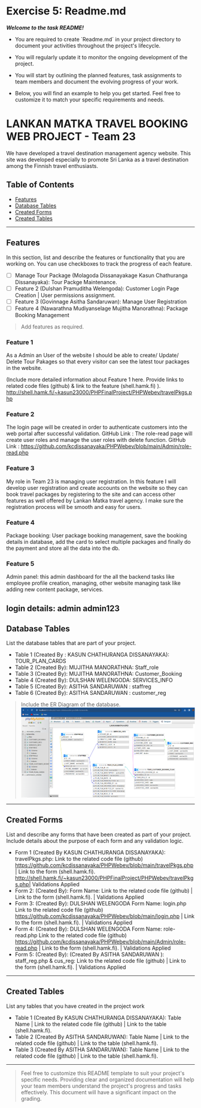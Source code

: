 # Exercise 5: Readme.md

***Welcome to the task README!***

- You are required to create ´Readme.md´ in your project directory to document your activities throughout the project's lifecycle. 
- You will regularly update it to monitor the ongoing development of the project. 

- You will start by outlining the planned features, task assignments to team members and document the evolving progress of your work. 

- Below, you will find an example to help you get started. Feel free to customize it to match your specific requirements and needs.

# LANKAN MATKA TRAVEL BOOKING WEB PROJECT - Team 23

We have developed a travel destination management agency website. This site was developed especially to promote Sri Lanka as a travel destination among the Finnish travel enthusiasts.

## Table of Contents
- [Features](#features)
- [Database Tables](#database-tables)
- [Created Forms](#created-forms)
- [Created Tables](#created-tables)

---

## Features

In this section, list and describe the features or functionality that you are working on. You can use checkboxes to track the progress of each feature.

- [ ] Manage Tour Package (Molagoda Dissanayakage Kasun Chathuranga Dissanayaka): Tour Packge Maintenance. 
- [ ] Feature 2 (Dulshan Pramuditha Welengoda): Customer Login Page Creation | User permissions assignment.
- [ ] Feature 3 (Govinnage Asitha Sandaruwan): Manage User Registration
- [ ] Feature 4 (Nawarathna Mudiyanselage Mujitha Manorathna): Package Booking Management  

> Add features as required. 

### Feature 1

As a Admin an User of the website I should be able to create/ Update/ Delete  Tour Pakages so that every visitor can see the latest tour packages in the website.

 (Include more detailed information about Feature 1 here. Provide links to related code files (github) & link to the feature (shell.hamk.fi) ).
 http://shell.hamk.fi/~kasun23000/PHPFinalProject/PHPWebev/travelPkgs.php

### Feature 2

The login page will be created in order to authenticate customers into the web portal after successful validation.
GitHub Link : 
The role-read page will create user roles and manage the user roles with delete function.
GitHub Link : https://github.com/kcdissanayaka/PHPWebev/blob/main/Admin/role-read.php

### Feature 3

My role in Team 23 is managing user registration. In this feature I will develop user registration and create accounts on the website so they can book travel packages by registering to the site and can access other features as well offered by Lankan Matka travel agency. I make sure the registration process will be smooth and easy for users.

### Feature 4

Package booking: User package booking management, save the booking details in database, add the card to select multiple packages and finally do the payment and store all the data into the db.   

### Feature 5

Admin panel: this admin dashboard for the all the backend tasks like employee profile creation, managing, other website managing task like adding new content package, services. 

login details: 
admin
admin123
---

## Database Tables

List the database tables that are part of your project. 

- Table 1 (Created By : KASUN CHATHURANGA DISSANAYAKA): TOUR_PLAN_CARDS
- Table 2 (Created By): MUJITHA MANORATHNA: Staff_role 
- Table 3 (Created By): MUJITHA MANORATHNA: Customer_Booking 
- Table 4 (Created By): DULSHAN WELENGODA: SERVICES_INFO 
- Table 5 (Created By): ASITHA SANDARUWAN : staffreg
- Table 6 (Created By): ASITHA SANDARUWAN : customer_reg

> Include the ER Diagram of the database. 
![ERD-DIAGRAM LANKAN MATKA](assets/images/PROJECT_ERD/LankanMatkaERD.png)

---

## Created Forms

List and describe any forms that have been created as part of your project. Include details about the purpose of each form and any validation logic.

- Form 1 (Created By KASUN CHATHURANGA DISSANAYAKA): travelPkgs.php: Link to the related code file (github) https://github.com/kcdissanayaka/PHPWebev/blob/main/travelPkgs.php | Link to the form (shell.hamk.fi). http://shell.hamk.fi/~kasun23000/PHPFinalProject/PHPWebev/travelPkgs.php| Validations Applied
- Form 2: (Created By): Form Name: Link to the related code file (github) | Link to the form (shell.hamk.fi).  | Validations Applied
- Form 3: (Created By): DULSHAN WELENGODA Form Name: login.php Link to the related code file (github) https://github.com/kcdissanayaka/PHPWebev/blob/main/login.php | Link to the form (shell.hamk.fi). | Validations Applied
- Form 4: (Created By): DULSHAN WELENGODA Form Name: role-read.php Link to the related code file (github) https://github.com/kcdissanayaka/PHPWebev/blob/main/Admin/role-read.php | Link to the form (shell.hamk.fi). | Validations Applied
- Form 5: (Created By): (Created By ASITHA SANDARUWAN ): staff_reg.php & cus_reg: Link to the related code file (github) | Link to the form (shell.hamk.fi). | Validations Applied



---

## Created Tables

List any tables that you have created in the project work

- Table 1 (Created By KASUN CHATHURANGA DISSANAYAKA): Table Name | Link to the related code file (github) | Link to the table (shell.hamk.fi).
- Table 2 (Created By ASITHA SANDARUWAN): Table Name | Link to the related code file (github) | Link to the table (shell.hamk.fi).
- Table 3 (Created By ASITHA SANDARUWAN): Table Name | Link to the related code file (github) | Link to the table (shell.hamk.fi).

---



> Feel free to customize this README template to suit your project's specific needs. Providing clear and organized documentation will help your team members understand the project's progress and tasks effectively. This document will have a significant impact on the grading. 
